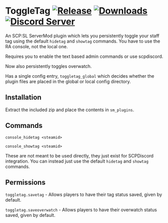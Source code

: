 # ToggleTag [![Release](https://img.shields.io/github/release/KarlofDuty/ToggleTag.svg)](https://github.com/KarlOfDuty/ToggleTag/releases) [![Downloads](https://img.shields.io/github/downloads/KarlOfDuty/ToggleTag/total.svg)](https://github.com/KarlOfDuty/ToggleTag/releases) [![Discord Server](https://img.shields.io/discord/430468637183442945.svg?label=discord)](https://discord.gg/C5qMvkj)
An SCP:SL ServerMod plugin which lets you persistently toggle your staff tag using the default `hidetag` and `showtag` commands. You have to use the RA console, not the local one.

Requires you to enable the text based admin commands or use scpdiscord.

Now also persistently toggles overwatch.

Has a single config entry, `toggletag_global` which decides whether the plugin files are placed in the global or local config directory.

## Installation

Extract the included zip and place the contents in `sm_plugins`.

## Commands

`console_hidetag <steamid>`

`console_showtag <steamid>`

These are not meant to be used directly, they just exist for SCPDiscord integration. You can instead just use the default `hidetag` and `showtag` commands.

## Permissions

`toggletag.savetag` - Allows players to have their tag status saved, given by default.

`toggletag.saveoverwatch` - Allows players to have their overwatch status saved, given by default.
